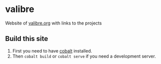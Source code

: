 # valibre

Website of [valibre.org](https://valibre.org) with links to the projects

## Build this site

1. First you need to have [cobalt](https://cobalt-org.github.io) installed.
2. Then `cobalt build` or `cobalt serve` if you need a development server.
